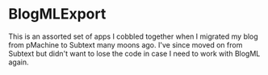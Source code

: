 # BlogMLExport

This is an assorted set of apps I cobbled together when I migrated my blog from pMachine to Subtext many moons ago. I've since moved on from Subtext but didn't want to lose the code in case I need to work with BlogML again.
